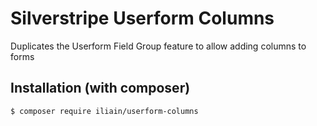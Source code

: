 # Silverstripe Userform Columns
Duplicates the Userform Field Group feature to allow adding columns to forms

## Installation (with composer)

	$ composer require iliain/userform-columns
